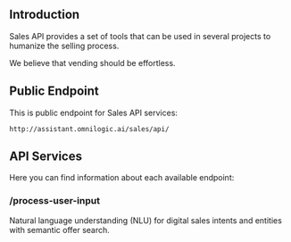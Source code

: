 ## Introduction

Sales API provides a set of tools that can be used in several projects to humanize the selling process.

We believe that vending should be effortless.

## Public Endpoint

This is public endpoint for Sales API services:

``` http://assistant.omnilogic.ai/sales/api/ ```

## API Services

Here you can find information about each available endpoint:

### /process-user-input
Natural language understanding (NLU) for digital sales intents and entities with semantic offer search.
